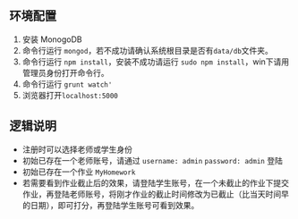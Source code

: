 ## 环境配置
1. 安装 MonogoDB
2. 命令行运行 `mongod`，若不成功请确认系统根目录是否有`data/db`文件夹。
3. 命令行运行 `npm install`，安装不成功请运行 `sudo npm install`，win下请用管理员身份打开命令行。
4. 命令行运行 `grunt watch'`
5. 浏览器打开```localhost:5000```

## 逻辑说明
* 注册时可以选择老师或学生身份
* 初始已存在一个老师账号，请通过 `username: admin` `password: admin` 登陆
* 初始已存在一个作业 `MyHomework`
* 若需要看到作业截止后的效果，请登陆学生账号，在一个未截止的作业下提交作业，再登陆老师账号，将刚才作业的截止时间修改为已截止（比当天时间早的日期），即可打分，再登陆学生账号可看到效果。
